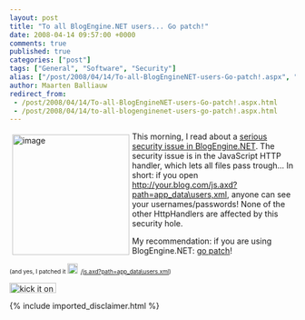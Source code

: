 ```yaml
---
layout: post
title: "To all BlogEngine.NET users... Go patch!"
date: 2008-04-14 09:57:00 +0000
comments: true
published: true
categories: ["post"]
tags: ["General", "Software", "Security"]
alias: ["/post/2008/04/14/To-all-BlogEngineNET-users-Go-patch!.aspx", "/post/2008/04/14/to-all-blogenginenet-users-go-patch!.aspx"]
author: Maarten Balliauw
redirect_from:
 - /post/2008/04/14/To-all-BlogEngineNET-users-Go-patch!.aspx.html
 - /post/2008/04/14/to-all-blogenginenet-users-go-patch!.aspx.html
---
```

<p>
<img style="margin: 5px; border: 0px" src="/images/WindowsLiveWriter/ToallBlogEngine.NETusers.Gopatch_8B60/image_3.png" border="0" alt="image" width="206" height="212" align="left" /> This morning, I read about a <a href="http://dannydouglass.com/post/2008/04/BlogEngine-and-the-JavaScript-HttpHandler-Serious-Security-Issue.aspx" target="_blank">serious security issue in BlogEngine.NET</a>. The security issue is in the JavaScript HTTP handler, which lets all files pass trough... In short: if you open <a href="http://your.blog.com/js.axd?path=app_data\users,xml">http://your.blog.com/js.axd?path=app_data\users,xml</a>, anyone can see your usernames/passwords! None of the other HttpHandlers are affected by this security hole. 
</p>
<p>
My recommendation: if you are using BlogEngine.NET: <a href="http://dannydouglass.com/post/2008/04/BlogEngine-and-the-JavaScript-HttpHandler-Serious-Security-Issue.aspx" target="_blank">go patch</a>! 
</p>
<p>
<font size="1">(and yes, I patched it&nbsp;<img src="/admin/tiny_mce/plugins/emotions/images/smiley-cool.gif" border="0" alt="Cool" title="Cool" width="18" height="18" />&nbsp; </font><a href="/js.axd?path=app_data\users.xml" title="/js.axd?path=app_data\users.xml"><font size="1">/js.axd?path=app_data\users.xml</font></a><font size="1">)</font> 
</p>
<p>
<a href="http://www.dotnetkicks.com/kick/?url=/post/2008/04/To-all-BlogEngineNET-users-Go-patch!.aspx&amp;title=To all BlogEngine.NET users... Go patch!"><img src="http://www.dotnetkicks.com/Services/Images/KickItImageGenerator.ashx?url=/post/2008/04/To-all-BlogEngineNET-users-Go-patch!.aspx" border="0" alt="kick it on DotNetKicks.com" width="82" height="18" /> </a>
</p>

{% include imported_disclaimer.html %}
